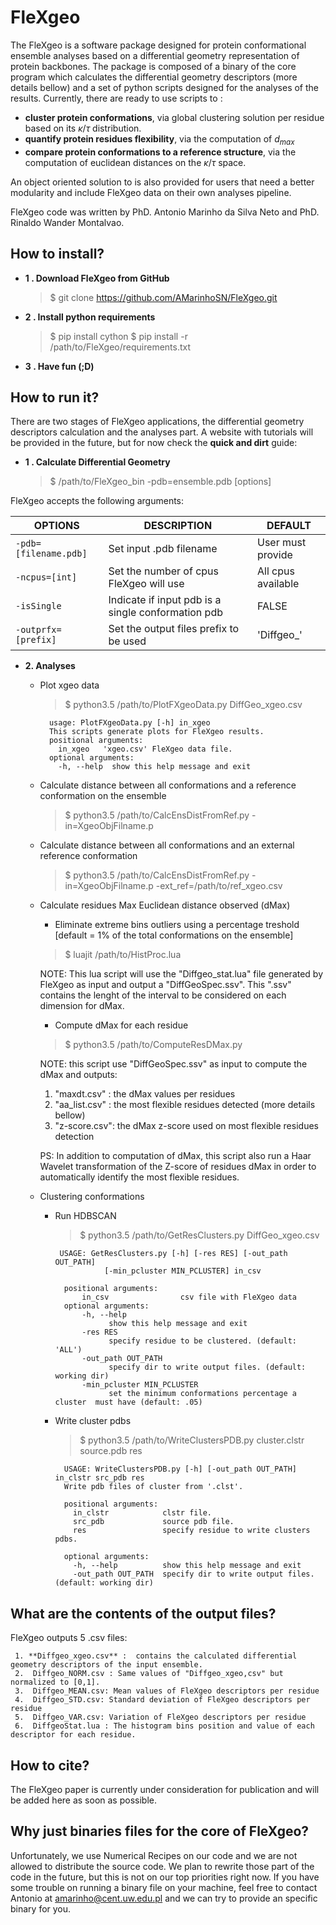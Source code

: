 # FleXgeo

The FleXgeo is a software package designed for protein conformational ensemble analyses based on a differential geometry representation of protein backbones. The package is composed of a binary of the core program which calculates the differential geometry descriptors (more details bellow) and a set of python scripts designed for the analyses of the results. Currently,  there are ready to use scripts to  :
* **cluster protein conformations**, via global clustering solution per residue based on its $\kappa / \tau$ distribution.
*  **quantify protein residues flexibility**, via  the computation of $d_{max}$
*  **compare protein conformations to a reference structure**,  via the computation of euclidean distances on the $\kappa / \tau$ space.

An object oriented solution to  is also provided for users that need a better modularity and include FleXgeo data on their own analyses pipeline.  

FleXgeo code was written by PhD. Antonio Marinho da Silva Neto and PhD. Rinaldo Wander Montalvao.

## How to install?

- **1 . Download FleXgeo from GitHub**
	>$ git clone https://github.com/AMarinhoSN/FleXgeo.git

- **2 . Install python requirements**
	>$ pip install cython
	>$ pip install -r /path/to/FleXgeo/requirements.txt

- **3 . Have fun (;D)**

## How to run it?
There are two stages of FleXgeo applications, the differential geometry descriptors calculation and the analyses part. A website with tutorials will be provided in the future, but for now check the **quick and dirt** guide:
- **1 . Calculate Differential Geometry**
	>$ /path/to/FleXgeo_bin -pdb=ensemble.pdb [options]

FleXgeo accepts the following arguments:

|    OPTIONS       | DESCRIPTION               | DEFAULT                 |
|----------------|-----------------------------|--------------------------|
|`-pdb=[filename.pdb]`|Set input .pdb filename|User must provide  |
|`-ncpus=[int]`      |Set the number of cpus FleXgeo will use | All cpus available|
| `-isSingle`        |Indicate if input pdb is a single conformation pdb | FALSE|
|`-outprfx=[prefix]` | Set the output files prefix to be used | 'Diffgeo_' |

 - **2. Analyses**
	* Plot xgeo data
		>$ python3.5 /path/to/PlotFXgeoData.py DiffGeo_xgeo.csv

			usage: PlotFXgeoData.py [-h] in_xgeo
			This scripts generate plots for FleXgeo results.
			positional arguments:
			  in_xgeo   'xgeo.csv' FleXgeo data file.
			optional arguments:
			  -h, --help  show this help message and exit

	* Calculate distance between all conformations and a reference conformation on the ensemble
		>$ python3.5 /path/to/CalcEnsDistFromRef.py -in=XgeoObjFilname.p

	* Calculate distance between all conformations and an external reference conformation
		>$ python3.5 /path/to/CalcEnsDistFromRef.py -in=XgeoObjFilname.p -ext_ref=/path/to/ref_xgeo.csv

	* Calculate residues Max Euclidean distance observed (dMax)
		* Eliminate extreme bins outliers using a percentage treshold [default = 1% of the total conformations on the ensemble]
		>$ luajit /path/to/HistProc.lua

		NOTE: This lua script will use the "Diffgeo_stat.lua" file generated by FleXgeo as input and output a "DiffGeoSpec.ssv". This ".ssv" contains the lenght of the interval to be considered on each dimension for dMax.

		* Compute dMax for each residue
		>$ python3.5 /path/to/ComputeResDMax.py

		NOTE: this script use "DiffGeoSpec.ssv" as input to compute the dMax and outputs:
		1) "maxdt.csv" : the dMax values per residues
		2) "aa_list.csv" : the most flexible residues detected (more details bellow)
		3) "z-score.csv": the dMax z-score used on most flexible residues detection

		PS: In addition to computation of dMax, this script also run a Haar Wavelet transformation of the Z-score of residues dMax in order to automatically identify the most flexible residues.


	* Clustering conformations
	    * Run HDBSCAN
		    >$ python3.5 /path/to/GetResClusters.py DiffGeo_xgeo.csv

			   USAGE: GetResClusters.py [-h] [-res RES] [-out_path OUT_PATH]
                         [-min_pcluster MIN_PCLUSTER] in_csv

		        positional arguments:
					in_csv                csv file with FleXgeo data
				optional arguments:
					-h, --help          
				          show this help message and exit
			        -res RES  
		                  specify residue to be clustered. (default: 'ALL')
		            -out_path OUT_PATH   
				          specify dir to write output files. (default: working dir)
		            -min_pcluster MIN_PCLUSTER
		                  set the minimum conformations percentage a cluster  must have (default: .05)

		* Write cluster pdbs
			>$ python3.5 /path/to/WriteClustersPDB.py cluster.clstr source.pdb res

				USAGE: WriteClustersPDB.py [-h] [-out_path OUT_PATH] in_clstr src_pdb res
				Write pdb files of cluster from '.clst'.

				positional arguments:
				  in_clstr            clstr file.
				  src_pdb             source pdb file.
				  res                 specify residue to write clusters pdbs.

				optional arguments:
				  -h, --help          show this help message and exit
				  -out_path OUT_PATH  specify dir to write output files. (default: working dir)

## What are the contents of the output files?
FleXgeo outputs 5 .csv files:

	 1. **Diffgeo_xgeo.csv** :  contains the calculated differential geometry descriptors of the input ensemble.
	 2.  Diffgeo_NORM.csv : Same values of "Diffgeo_xgeo,csv" but normalized to [0,1].
	 3.  Diffgeo_MEAN.csv: Mean values of FleXgeo descriptors per residue
	 4.  Diffgeo_STD.csv: Standard deviation of FleXgeo descriptors per residue
	 5.  Diffgeo_VAR.csv: Variation of FleXgeo descriptors per residue
	 6.  DiffgeoStat.lua : The histogram bins position and value of each descriptor for each residue.

## How to cite?
The FleXgeo paper is currently under consideration for publication and will be added here as soon as possible.

## Why just binaries files for the core of FleXgeo?
Unfortunately, we use Numerical Recipes on our code and we are not allowed to distribute the source code. We plan to rewrite those part of the code in the future, but this is not on our top priorities right now. If you have some trouble on running a binary file on your machine, feel free to contact Antonio at amarinho@cent.uw.edu.pl and we can try to provide an specific binary for you.
